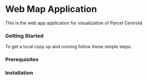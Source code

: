 # Web Map Application
This is the web app application  for visualization of Parcel Centroid


### Getting Started

To get a local copy up and running follow these simple steps.

### Prerequisites


### Installation
